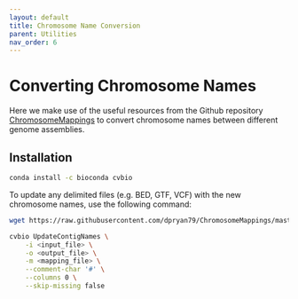 ```yaml
---
layout: default
title: Chromosome Name Conversion
parent: Utilities
nav_order: 6
---
```


# Converting Chromosome Names

Here we make use of the useful resources from the Github repository
[ChromosomeMappings](https://github.com/dpryan79/ChromosomeMappings) to convert
chromosome names between different genome assemblies.

## Installation

```bash
conda install -c bioconda cvbio
```

To update any delimited files (e.g. BED, GTF, VCF) with the new chromosome names,
use the following command:

```bash
wget https://raw.githubusercontent.com/dpryan79/ChromosomeMappings/master/<mapping_file>

cvbio UpdateContigNames \
    -i <input_file> \
    -o <output_file> \
    -m <mapping_file> \
    --comment-char '#' \
    --columns 0 \
    --skip-missing false
```